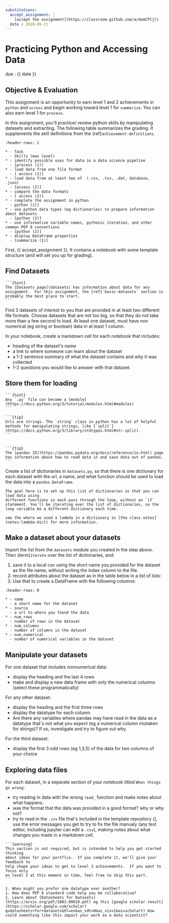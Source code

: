```yaml
---
substitutions:
  accept_assignment: |
    [accept the assignment](https://classroom.github.com/a/damCPljl)
  date : 2020-09-21
---
```

# Practicing Python and Accessing Data


due : {{ date }}



## Objective & Evaluation

This assignment is an opportunity to earn level 1 and 2 achievements in `python` and `access` and begin working toward level 1 for `summarize`. You can also earn level 1 for `process`.

In this assignment, you'll practice/ review python skills by manipulating datasets
and extracting. The following table summarizes the grading. It supplements the skill definitions from the {ref}`achievement-definitions`.


```{list-table} rubric for grading
:header-rows: 1

* - Task
  - Skills (max level)
* - identify possible uses for data in a data science pipeline
  - [process (1)]
* - load data from one file format
  - [ access (1)]
* - load data from at least two of  (.csv, .tsv, .dat, database, .json)
  - [access (2)]
* - compare the data formats
  - [ access (2)]
* - complete the assignment in python
  - python (1)]
* - use python data types (eg dictionaries) to prepare information about datasets
  - [python (2)]
* - use informative variable names, pythonic iteration, and other common PEP 8 conventions
  - [python (2)]
* - display DataFrame properties
  - [summarize (1)]
```

First, {{ accept_assignment }}. It contains a notebook with some template structure (and will set you up for grading).


## Find Datasets

````{margin}
```{hint}
The [Datasets page](datasets) has information about data for any assignment.  For this assignment, the {ref}`basic-datasets` section is probably the best place to start.
```
````

Find 3 datasets of interest to you that are provided in at least two different file formats. Choose datasets that are not too big, so that they do not take more than a few second to load. At least one dataset, must have non numerical (eg string or boolean) data in at least 1 column.

In your notebook, create a markdown cell for each notebook that includes:
- heading of the dataset's name
- a link to where someone can learn about the dataset
- a 1-2 sentence summary of what the dataset contains and why it was collected
- 1-2 questions you would like to answer with that dataset.

## Store them for loading


````{margin}
```{hint}
Any `.py` file can become a [module](https://docs.python.org/3/tutorial/modules.html#modules)
```

```{tip}
Urls are strings. The `string` class in python has a lot of helpful methods for manipulating strings, like [`split`](https://docs.python.org/3/library/stdtypes.html#str.split).
```


```{tip}
The [pandas IO](https://pandas.pydata.org/docs/reference/io.html) page has information about how to read data in and save data out of pandas.  
```
````

Create a list of dictionaries in `datasets.py`, so that there is one dictionary for each dataset with the url, a name, and what function should be used to load the data into a `pandas.DataFrame`.

````{hint}
The goal here is to set up this list of dictionaries so that you can load data using
different functions in each pass through the loop, without an `if` statement. You'll be iterating over the list of dictionaries, so the loop variable be a different dictionary each time.

see the where we used a lambda in a dictionary in [the class notes](notes:lambda-dict) for more information.
````

## Make a dataset about your datasets


Import the list from the `datasets` module you created in the step above.
Then {term}`iterate` over the list of dictionaries, and:  

1. save it to a local csv using the short name you provided for the dataset as the file name, without writing the index column to the file.
1. record attributes about the dataset as in the table below in a list of lists:
1. Use that to create a DataFrame with the following columns:

```{list-table} Meta Data Description of the DataFrame to build
:header-rows: 0

* - name
  - a short name for the dataset
* - source
  - a url to where you found the data
* - num_rows
  - number of rows in the dataset
* - num_columns
  - number of columns in the dataset
* - num_numerical
  - number of numerical variables in the dataset
```

## Manipulate your datasets

For one dataset that includes nonnumerical data:
- display the heading and the last 4 rows
- make and display a new data frame with only the numerical columns (select these programmatically)


For any other dataset:
- display the heading and the first three rows
- display the datatype for each column
- Are there any variables where pandas may have read in the data as a datatype that's not what you expect (eg a numerical column mistaken for strings)? If so, investigate and try to figure out why.

For the third dataset:
- display the first 3 odd rows (eg 1,3,5) of the data for two columns of your choice


## Exploring data files

For each dataset, in a separate section of your notebook titled `When things go wrong`:
- try reading in data with the wrong `read_` function and make notes about what happens.
- was the format that the data was provided in a good format? why or why not?
- try to read in the `.csv` file that's included in the template repository (), use the error messages you get to try to fix the file manualy (any text editor, including jupyter can edit a `.csv`), making notes about what changes you made in a markdown cell.





````{margin}
```{warning}
This section is not required, but is intended to help you get started thinking
about ideas for your portflio.  If you complete it, we'll give your feedback to
help shape your ideas to get to level 3 achievements.  If you want to focus only
on level 2 at this moment in time, feel free to skip this part.
```
````

```{admonition} Think Ahead
1. When might you prefer one datatype over another?
1. How does PEP 8 standard code help you be collaborative?
1. Learn about [Datasheets for Datasets](https://arxiv.org/pdf/1803.09010.pdf) eg this [google scholar result](https://scholar.google.com/scholar?q=datasheets+for+datasets&hl=en&as_sdt=0&as_vis=1&oi=scholart) How could something like this impact your work as a data scientist?
```
